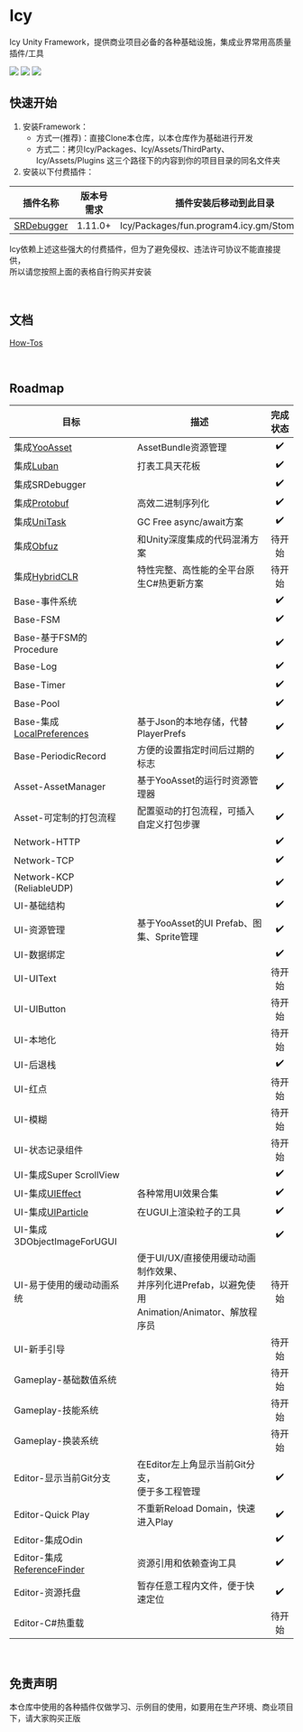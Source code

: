# Icy
Icy Unity Framework，提供商业项目必备的各种基础设施，集成业界常用高质量插件/工具

![](https://img.shields.io/badge/Unity%20Version-2022.3-blue.svg?style=flat)
![](https://img.shields.io/github/license/ProgramForFun/Icy.svg)
![](https://img.shields.io/github/last-commit/ProgramForFun/Icy)
&nbsp;

## 快速开始

1. 安装Framework：
   * 方式一(推荐)：直接Clone本仓库，以本仓库作为基础进行开发
   * 方式二：拷贝Icy/Packages、Icy/Assets/ThirdParty、Icy/Assets/Plugins 这三个路径下的内容到你的项目目录的同名文件夹
2. 安装以下付费插件：

|插件名称|版本号需求|插件安装后移动到此目录|
|---|---|---|
|[SRDebugger](https://assetstore.unity.com/packages/tools/gui/srdebugger-console-tools-on-device-27688?srsltid=AfmBOopomW8bzQFHohdFJUhKFtu_gtCoFwMtWsb19arVXiJVZAnFVzU_)|1.11.0+|Icy/Packages/fun.program4.icy.gm/StompyRobot|

Icy依赖上述这些强大的付费插件，但为了避免侵权、违法许可协议不能直接提供，  
所以请您按照上面的表格自行购买并安装

&nbsp;

## 文档
[How-Tos](https://github.com/ProgramForFun/Icy/wiki/How%E2%80%90tos)

&nbsp;

## Roadmap
|目标|描述|完成状态|
|---|---|:---:|
|集成[YooAsset](https://github.com/tuyoogame/YooAsset)|AssetBundle资源管理|✔️|
|集成[Luban](https://github.com/focus-creative-games/luban)|打表工具天花板|✔️|
|集成SRDebugger||✔️|
|集成[Protobuf](https://github.com/protocolbuffers/protobuf)|高效二进制序列化|✔️|
|集成[UniTask](https://github.com/Cysharp/UniTask)|GC Free async/await方案|✔️|
|集成[Obfuz](https://github.com/focus-creative-games/obfuz)|和Unity深度集成的代码混淆方案|待开始|
|集成[HybridCLR](https://github.com/focus-creative-games/hybridclr)|特性完整、高性能的全平台原生C#热更新方案|待开始|
|Base-事件系统||✔️|
|Base-FSM||✔️|
|Base-基于FSM的Procedure||✔️|
|Base-Log||✔️|
|Base-Timer||✔️|
|Base-Pool||✔️|
|Base-集成[LocalPreferences](https://github.com/neon-age/LocalPreferences)|基于Json的本地存储，代替PlayerPrefs|✔️|
|Base-PeriodicRecord|方便的设置指定时间后过期的标志|✔️|
|Asset-AssetManager|基于YooAsset的运行时资源管理器|✔️|
|Asset-可定制的打包流程|配置驱动的打包流程，可插入自定义打包步骤|✔️|
|Network-HTTP||✔️|
|Network-TCP||✔️|
|Network-KCP (ReliableUDP)||✔️|
|UI-基础结构||✔️|
|UI-资源管理|基于YooAsset的UI Prefab、图集、Sprite管理|✔️|
|UI-数据绑定||✔️|
|UI-UIText||待开始|
|UI-UIButton||待开始|
|UI-本地化||待开始|
|UI-后退栈||✔️|
|UI-红点||待开始|
|UI-模糊||待开始|
|UI-状态记录组件||待开始|
|UI-集成Super ScrollView||✔️|
|UI-集成[UIEffect](https://github.com/mob-sakai/UIEffect)|各种常用UI效果合集|✔️|
|UI-集成[UIParticle](https://github.com/mob-sakai/ParticleEffectForUGUI)|在UGUI上渲染粒子的工具|✔️|
|UI-集成3DObjectImageForUGUI||✔️|
|UI-易于使用的缓动动画系统|便于UI/UX/直接使用缓动动画制作效果、<br>并序列化进Prefab，以避免使用<br>Animation/Animator、解放程序员|待开始|
|UI-新手引导||待开始|
|Gameplay-基础数值系统||待开始|
|Gameplay-技能系统||待开始|
|Gameplay-换装系统||待开始|
|Editor-显示当前Git分支|在Editor左上角显示当前Git分支，<br>便于多工程管理|✔️|
|Editor-Quick Play|不重新Reload Domain，快速进入Play|✔️|
|Editor-集成Odin||✔️|
|Editor-集成[ReferenceFinder](https://github.com/blueberryzzz/ReferenceFinder)|资源引用和依赖查询工具|✔️|
|Editor-资源托盘|暂存任意工程内文件，便于快速定位|✔️|
|Editor-C#热重载||待开始|

&nbsp;

## 免责声明
本仓库中使用的各种插件仅做学习、示例目的使用，如要用在生产环境、商业项目下，请大家购买正版